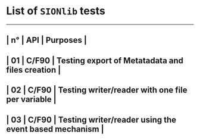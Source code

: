 List of `SIONlib` tests
====
 
-----------------------------------------------------------------------
| n° | API    | Purposes                                              |
-----------------------------------------------------------------------
| 01 |  C/F90 | Testing export of Metatadata and files creation       |
-----------------------------------------------------------------------
| 02 |  C/F90 | Testing writer/reader with one file per variable      |
-----------------------------------------------------------------------
| 03 |  C/F90 | Testing writer/reader using the event based mechanism |
-----------------------------------------------------------------------
